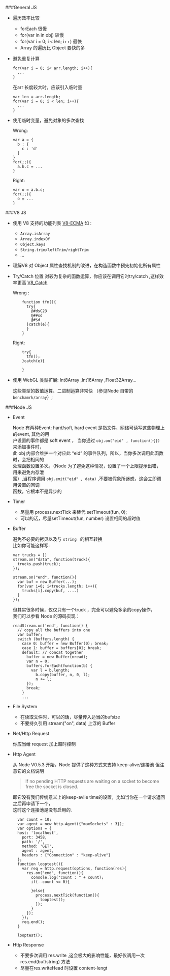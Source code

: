 ###General JS

* 遍历效率比较
    - forEach 很慢
    - for(var in in obj) 较慢
    - for(var i = 0; i < len; i++) 最快
    - Array 的遍历比 Object 要快的多
    
* 避免重复计算
    
    ```
    for(var i = 0; i< arr.length; i++){
      ...    
    }
    ```
    在arr 长度较大时，应该引入临时量

    ```
    var len = arr.length;
    for(var i = 0; i < len; i++){
      ...
    }
    ```
    
* 使用临时变量，避免对象的多次查找
    
    Wrong:
    
    ```
    var a = {
      b : {
        c : 'd'
      }
    }
    for(;;){
      a.b.c = ...
    }
    ```
    
    Right:

    ```
    var o = a.b.c;
    for(;;){
      o = ...
    }
    ```
    
  
  
  
###V8 JS

* 使用 V8 支持的功能列表 [V8-ECMA](https://github.com/joyent/node/wiki/ECMA-5-Mozilla-Features-Implemented-in-V8)
    如 : 
    - ```Array.isArray```
    - ```Array.indexOf```
    - ```Object.keys```
    - ```String.trim/leftTrim/rightTrim```
    - ...

* 理解V8 对 Object 属性查找机制的改进，在构造函数中预先初始化所有属性

* Try/Catch  位置
    对较为复杂的函数运算，你应该在调用它时try/catch ,这样效率更高 [V8_Catch](https://github.com/joyent/node/wiki/Best-practices-and-gotchas-with-v8)
    
    Wrong :
    
    ```
        function tfn(){
          try{
            @#dsC23
            @##sd
            @#$d
          }catch(e){
          }
        }
    ```

    Right:
    
    ```
        try{
          tfn();
        }catch(e){
          
        }
    ```
    
* 使用 WebGL 类型扩展: Int8Array ,Int16Array ,Float32Array...

    这些类型的数值运算、二进制运算非常快 （参见Node 自带的```benchamrk/array```）;
  
###Node JS

* Event 

    Node 有两种Event: hard/soft,  hard event 是指文件、网络可读写这些物理上的event, 其他的用  
    户设置的事件都是 soft event ，    当你通过   ```obj.on("eid" , function(){})```  来添加事件时，  
    此 obj 内部会维护一个对应此 “eid” 的事件队列，所以，当你多次调用此函数时，会把相同的  
    处理函数设置多次。（Node 为了避免这种情况，设置了一个上限提示出错，用来避免内存泄  
    露）,当程序调用 ```obj.emit("eid" , data)```  ,不要被假象所迷惑，这会立即调用设置的回调  
    函数，它根本不是异步的
    
* Timer
    
    - 尽量用 process.nextTick 来替代 setTimeout(fun, 0);
    - 可以的话，尽量setTimeout(fun, number) 设置相同的超时值
    
* Buffer 

    避免不必要的拷贝以及与 ```string ``` 的相互转换  
    比如你可能这样写:
    
    ```
    var trucks = []
    stream.on("data", function(truck){
      trucks.push(truck);
    });

    stream.on("end", function(){
      var buf = new Buffer(...);
      for(var i=0; i<trucks.length; i++){
        trucks[i].copy(buf, ....)
      }
    });
    ```
    
    但其实很多时候，仅仅只有一个truck ，完全可以避免多余的copy操作，  
    我们可以参看 Node 的源码实现：
    
    ```
    readStream.on('end', function() {
      // copy all the buffers into one
      var buffer;
      switch (buffers.length) {
        case 0: buffer = new Buffer(0); break;
        case 1: buffer = buffers[0]; break;
        default: // concat together
          buffer = new Buffer(nread);
          var n = 0;
          buffers.forEach(function(b) {
            var l = b.length;
              b.copy(buffer, n, 0, l);
              n += l;
          });
          break;
        }
        ...
    ```
    
    
* File System
    - 在读取文件时，可以的话，尽量传入适当的bufsize
    - 不要持久引用 stream("on", data) 上浮的 Buffer
    

* Net/Http Request

    你应当给 request 加上超时控制

* Http Agent 

    从 Node V0.5.3 开始，Node 提供了这种方式来支持 keep-alive/连接池
    但注意它的文档说明
    
    >If no pending HTTP requests are waiting on a socket to become free the socket is closed. 
    

    即它没有我们传统意义上的keep-avlie time的设置，比如当你在一个请求返回之后再申请下一个，   
    这时这个连接池是没有启用的.
    
    ```  
      var count = 10;
      var agent = new http.Agent({"maxSockets" : 3});
      var options = {
      host: 'localhost',
        port: 3458,
        path: '/',
        method: 'GET',
        agent : agent,
        headers : {"Connection" : "keep-alive"}
      };
      function looptest(){
        var req = http.request(options, function(res){
          res.on("end", function(){
            console.log("count : " + count);
            if(--count <= 0){ 
      
            }else{
              process.nextTick(function(){
                looptest();
              }); 
            }   
          }); 
        }); 
        req.end();
      }
      
      looptest();
    ```
    
* Http Response
    - 不要多次调用 res.write ,这会极大的影响性能，最好仅调用一次res.end(buf/string) 方法
    - 尽量在res.writeHead 时设置 content-lengt
    